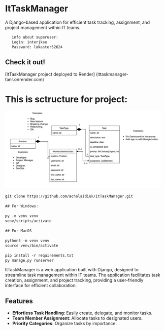 # ItTaskManager
A Django-based application for efficient task tracking, assignment, and project management within IT teams.
```shell
   info about superuser:
   Login: interjkee
   Password: lokaster52624
```
## Check it out!

[ItTaskManager project deployed to Render] (ittaskmanager-tanr.onrender.com)

# This is sctructure for project:

![img.png](static/img.png)

```shell
git clone https://github.com/achalaidiuk/ItTaskManager.git

## For Windows:

py -m venv venv
venv/scripts/activate

## For MacOS

python3 -m venv venv
source venv/bin/activate 

pip install -r requirements.txt
py manage.py runserver
```

ItTaskManager is a web application built with Django, designed to streamline task management within IT teams. The application facilitates task creation, assignment, and project tracking, providing a user-friendly interface for efficient collaboration.

## Features

- **Effortless Task Handling**: Easily create, delegate, and monitor tasks.
- **Team Member Assignment**: Allocate tasks to designated users.
- **Priority Categories**: Organize tasks by importance.
